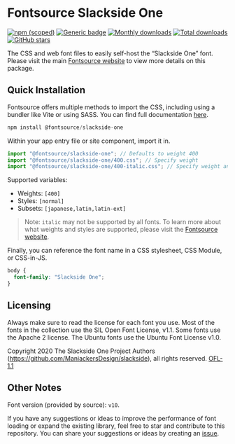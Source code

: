 # Fontsource Slackside One

[![npm (scoped)](https://img.shields.io/npm/v/@fontsource/slackside-one?color=brightgreen)](https://www.npmjs.com/package/@fontsource/slackside-one) [![Generic badge](https://img.shields.io/badge/fontsource-passing-brightgreen)](https://github.com/fontsource/fontsource) [![Monthly downloads](https://badgen.net/npm/dm/@fontsource/slackside-one)](https://github.com/fontsource/fontsource) [![Total downloads](https://badgen.net/npm/dt/@fontsource/slackside-one)](https://github.com/fontsource/fontsource) [![GitHub stars](https://img.shields.io/github/stars/fontsource/fontsource.svg?style=social&label=Star)](https://github.com/fontsource/fontsource/stargazers)

The CSS and web font files to easily self-host the “Slackside One” font. Please visit the main [Fontsource website](https://fontsource.org/fonts/slackside-one) to view more details on this package.

## Quick Installation

Fontsource offers multiple methods to import the CSS, including using a bundler like Vite or using SASS. You can find full documentation [here](https://fontsource.org/docs/getting-started/introduction).

```javascript
npm install @fontsource/slackside-one
```

Within your app entry file or site component, import it in.

```javascript
import "@fontsource/slackside-one"; // Defaults to weight 400
import "@fontsource/slackside-one/400.css"; // Specify weight
import "@fontsource/slackside-one/400-italic.css"; // Specify weight and style
```

Supported variables:
- Weights: `[400]`
- Styles: `[normal]`
- Subsets: `[japanese,latin,latin-ext]`

> Note: `italic` may not be supported by all fonts. To learn more about what weights and styles are supported, please visit the [Fontsource website](https://fontsource.org/fonts/slackside-one).

Finally, you can reference the font name in a CSS stylesheet, CSS Module, or CSS-in-JS.

```css
body {
  font-family: "Slackside One";
}
```

## Licensing
Always make sure to read the license for each font you use. Most of the fonts in the collection use the SIL Open Font License, v1.1. Some fonts use the Apache 2 license. The Ubuntu fonts use the Ubuntu Font License v1.0.

Copyright 2020 The Slackside One Project Authors (https://github.com/ManiackersDesign/slackside), all rights reserved.
[OFL-1.1](http://scripts.sil.org/OFL)

## Other Notes
Font version (provided by source): `v10`.

If you have any suggestions or ideas to improve the performance of font loading or expand the existing library, feel free to star and contribute to this repository. You can share your suggestions or ideas by creating an [issue](https://github.com/fontsource/fontsource/issues).